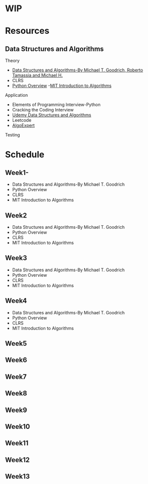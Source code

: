 # WIP

# Resources

## Data Structures and Algorithms
Theory
- [Data Structures and Algorithms-By Michael T. Goodrich, Roberto Tamassia and Michael H. ](https://learning.oreilly.com/library/view/data-structures-and/9781118290279/06_chap01.html)
- CLRS
- [Python Overview](https://www.udemy.com/course/complete-python-bootcamp/learn/lecture/9442462?start=435#overview)
-[MIT Introduction to Algorithms](https://ocw.mit.edu/courses/electrical-engineering-and-computer-science/6-006-introduction-to-algorithms-fall-2011/lecture-videos/lecture-1-algorithmic-thinking-peak-finding/)

Application
- Elements of Programming Interview-Python
- Cracking the Coding Interview
- [Udemy Data Structures and Algorithms](https://www.udemy.com/course/algorithms-and-data-structures-in-python/learn/lecture/5808496#overview)
- Leetcode
- [AlgoExpert](https://www.algoexpert.io/questions)

Testing

# Schedule

## Week1- 
- Data Structures and Algorithms-By Michael T. Goodrich
- Python Overview
- CLRS
- MIT Introduction to Algorithms

## Week2
- Data Structures and Algorithms-By Michael T. Goodrich
- Python Overview
- CLRS
- MIT Introduction to Algorithms

## Week3
- Data Structures and Algorithms-By Michael T. Goodrich
- Python Overview
- CLRS
- MIT Introduction to Algorithms

## Week4
- Data Structures and Algorithms-By Michael T. Goodrich
- Python Overview
- CLRS
- MIT Introduction to Algorithms

## Week5
## Week6
## Week7
## Week8
## Week9
## Week10
## Week11
## Week12
## Week13
